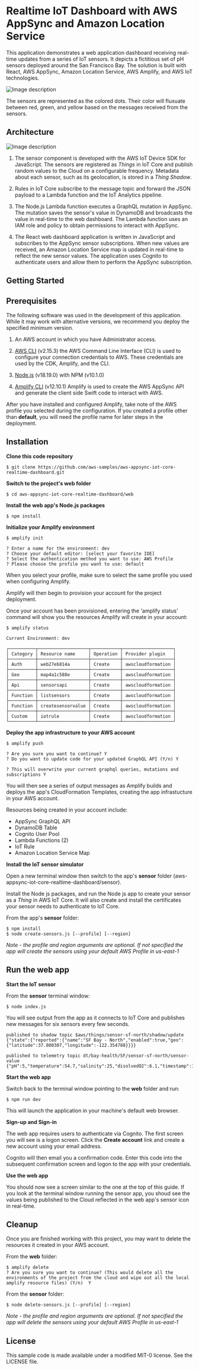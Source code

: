# Realtime IoT Dashboard with AWS AppSync and Amazon Location Service

This application demonstrates a web application dashboard receiving real-time updates from a series of IoT sensors.  It depicts a fictitious set of pH sensors deployed around the San Francisco Bay. The solution is built with React, AWS AppSync, Amazon Location Service, AWS Amplify, and AWS IoT technologies.

![Image description](images/map.jpg)

The sensors are represented as the colored dots.  Their color will fluxuate between red, green, and yellow based on the messages received from the sensors.

## Architecture

![Image description](images/architecture.jpg)

1. The sensor component is developed with the AWS IoT Device SDK for JavaScript.  The sensors are registered as _Things_ in IoT Core and publish random values to the Cloud on a configurable frequency.  Metadata about each sensor, such as its geolocation, is stored in a _Thing Shadow_.

2. Rules in IoT Core subscribe to the message topic and forward the JSON payload to a Lambda function and the IoT Analytics pipeline.

3. The Node.js Lambda function executes a GraphQL mutation in AppSync.  The mutation saves the sensor's value in DynamoDB and broadcasts the value in real-time to the web dashboard. The Lambda function uses an IAM role and policy to obtain permissions to interact with AppSync.

4. The React web dashboard application is written in JavaScript and subscribes to the AppSync sensor subscriptions.  When new values are received, an Amazon Location Service map is updated in real-time to reflect the new sensor values. The application uses Cognito to authenticate users and allow them to perform the AppSync subscription. 

## Getting Started

## **Prerequisites**
The following software was used in the development of this application.  While it may work with alternative versions, we recommend you deploy the specified minimum version.

1. An AWS account in which you have Administrator access.

2. [AWS CLI](https://docs.aws.amazon.com/cli/latest/userguide/install-cliv2.html) (v2.15.3) the AWS Command Line Interface (CLI) is used to configure your connection credentials to AWS.  These credentials are used by the CDK, Amplify, and the CLI.

3. [Node.js](https://nodejs.org/en/download/) (v18.19.0) with NPM (v10.1.0)

4. [Amplify CLI](https://docs.amplify.aws/cli/start/install) (v12.10.1) Amplify is used to create the AWS AppSync API and generate the client side Swift code to interact with AWS.

After you have installed and configured Amplify, take note of the AWS profile you selected during the configuration.  If you created a profile other than **default**, you will need the profile name for later steps in the deployment.

## **Installation**

**Clone this code repository**

```
$ git clone https://github.com/aws-samples/aws-appsync-iot-core-realtime-dashboard.git
```

**Switch to the project's web folder**

```
$ cd aws-appsync-iot-core-realtime-dashboard/web
```

**Install the web app's Node.js packages**

```
$ npm install
```

**Initialize your Amplify environment**

```
$ amplify init

? Enter a name for the environment: dev
? Choose your default editor: [select your favorite IDE]
? Select the authentication method you want to use: AWS Profile
? Please choose the profile you want to use: default
```

When you select your profile, make sure to select the same profile you used when configuring Amplify.

Amplify will then begin to provision your account for the project deployment.

Once your account has been provisioned, entering the 'amplify status' command will show you the resources Amplify will create in your account:

```
$ amplify status

Current Environment: dev

┌──────────┬───────────────────┬───────────┬───────────────────┐
│ Category │ Resource name     │ Operation │ Provider plugin   │
├──────────┼───────────────────┼───────────┼───────────────────┤
│ Auth     │ web27eb814a       │ Create    │ awscloudformation │
├──────────┼───────────────────┼───────────┼───────────────────┤
│ Geo      │ map4a1c588e       │ Create    │ awscloudformation │
├──────────┼───────────────────┼───────────┼───────────────────┤
│ Api      │ sensorsapi        │ Create    │ awscloudformation │
├──────────┼───────────────────┼───────────┼───────────────────┤
│ Function │ listsensors       │ Create    │ awscloudformation │
├──────────┼───────────────────┼───────────┼───────────────────┤
│ Function │ createsensorvalue │ Create    │ awscloudformation │
├──────────┼───────────────────┼───────────┼───────────────────┤
│ Custom   │ iotrule           │ Create    │ awscloudformation │
└──────────┴───────────────────┴───────────┴───────────────────┘
```

**Deploy the app infrastructure to your AWS account**

```
$ amplify push

? Are you sure you want to continue? Y
? Do you want to update code for your updated GraphQL API (Y/n) Y

? This will overwrite your current graphql queries, mutations and subscriptions Y
```
You will then see a series of output messages as Amplify builds and deploys the app's CloudFormation Templates, creating the app infrastucture in your AWS account. 

Resources being created in your account include:

- AppSync GraphQL API
- DynamoDB Table
- Cognito User Pool
- Lambda Functions (2)
- IoT Rule
- Amazon Location Service Map

**Install the IoT sensor simulator**

Open a new terminal window then switch to the app's **sensor** folder (aws-appsync-iot-core-realtime-dashboard/sensor). 

Install the Node js packages, and run the Node js app to create your sensor as a _Thing_ in AWS IoT Core.  It will also create and install the certificates your sensor needs to authenticate to IoT Core.

From the app's **sensor** folder:

```
$ npm install
$ node create-sensors.js [--profile] [--region]
```

*Note - the profile and region arguments are optional. If not specified the app will create the sensors using your default AWS Profile in us-east-1*

## Run the web app

**Start the IoT sensor**

From the **sensor** terminal window:

```
$ node index.js
```
You will see output from the app as it connects to IoT Core and publishes new messages for six sensors every few seconds.

```
published to shadow topic $aws/things/sensor-sf-north/shadow/update {"state":{"reported":{"name":"SF Bay - North","enabled":true,"geo":{"latitude":37.800307,"longitude":-122.354788}}}}

published to telemetry topic dt/bay-health/SF/sensor-sf-north/sensor-value {"pH":5,"temperature":54.7,"salinity":25,"disolvedO2":6.1,"timestamp":1591831843844}
```

**Start the web app**

Switch back to the terminal window pointing to the **web** folder and run:

```
$ npm run dev
```

This will launch the application in your machine's default web browser.

**Sign-up and Sign-in**

The web app requires users to authenticate via Cognito.  The first screen you will see is a logon screen.  Click the **Create account** link and create a new account using your email address.

Cognito will then email you a confirmation code.  Enter this code into the subsequent confirmation screen and logon to the app with your credentials.

**Use the web app**

You should now see a screen similar to the one at the top of this guide.  If you look at the terminal window running the sensor app, you shoud see the values being published to the Cloud reflected in the web app's sensor icon in real-time.

## Cleanup

Once you are finished working with this project, you may want to delete the resources it created in your AWS account.  

From the **web** folder:

```
$ amplify delete
? Are you sure you want to continue? (This would delete all the environments of the project from the cloud and wipe out all the local amplify resource files) (Y/n)  Y
```

From the **sensor** folder:

```
$ node delete-sensors.js [--profile] [--region]
```

*Note - the profile and region arguments are optional. If not specified the app will delete the sensors using your default AWS Profile in us-east-1*

## License

This sample code is made available under a modified MIT-0 license. See the LICENSE file.
